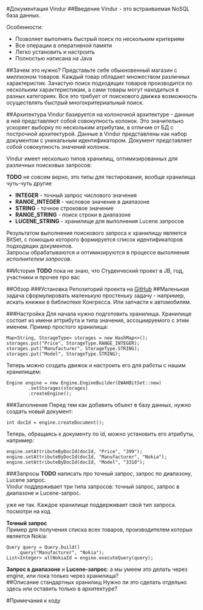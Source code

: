 #Документация Vindur
##Введение
Vindur - это встраиваемая NoSQL база данных.

Особенности:

- Позволяет выполнять быстрый поиск по нескольким критериям
- Все операции в оперативной памяти
- Легко установить и настроить
- Полностью написана на Java

##Зачем это нужно?
Представьте себе обыкновенный магазин с миллионом товаров. Каждый товар обладает множеством различных характеристик.
Зачастую поиск подходящих товаров производится по нескольким характеристикам, а сами товары могут находиться в разных
категориях. Все это требует от поискового движка возможность осуществлять быстрый многокритериальный поиск.

##Архитектура
Vindur базируется на колоночной архитектуре - данные в ней представляют собой совокупность колонок. Это значительно
ускоряет выборку по нескольким атрибутам, в отличие от БД с построчной архитектурой. Данные в Vindur представлены как
набор документом с уникальным идентификатором. Документ представляет собой совокупность значений колонок.

Vindur имеет несколько типов хранилищ, оптимизированных для различных поисковых запросов:


**TODO** не совсем верно, это типы для тестирования, вообще хранилища чуть-чуть другие
- **INTEGER** - точный запрос числового значения
- **RANGE_INTEGER** - числовое значение в диапазоне
- **STRING** - точное строковое значение
- **RANGE_STRING** - поиск строки в диапазоне
- **LUCENE_STRING** - хранилище для выполнения Lucene запросов

Результатом выполнения поискового запроса к хранилищу является BitSet, с помощью которого формируется список
идентификаторов подходящих документов.  
Запросы обрабатываются и оптимизируются в процессе выполнения *исполнителем запросов*.

##История
**TODO** пока не знаю, что
Студенческий проект в JB, год, участники и прочее про вас


##Обзор
###Установка
Репозиторий проекта на [GitHub]
##Маленькая задача
сформулировать маленькую простеньку задачу - например, искать книжки в библиотеке Конгресса.
Или запчасти к автомобилям.

###Настройка
Для начала нужно подготовить хранилища. Хранилище состоит из имени аттрибута и типа значения, ассоциируемого с этим именем. Пример простого хранилища:

    Map<String, StorageType> storages = new HashMap<>();
    storages.put("Price", StorageType.RANGE_INTEGER);
    storages.put("Manufacturer", StorageType.STRING);
    storages.put("Model", StorageType.STRING);

Теперь можно создать движок и настроить его для работы с нашим хранилищем:

    Engine engine = new Engine.EngineBuilder(EWAHBitSet::new)
            .setStorages(storages)
            .createEngine();
###Заполнение
Перед тем как добавить объект в базу данных, нужно создать новый документ:  

    int docId = engine.createDocument();
    
Теперь, обращаясь к документу по id, можно установить его атрибуты, например:

    engine.setAttributeByDocId(docId, "Price", "399");
    engine.setAttributeByDocId(docId, "Manufacturer", "Nokia");
    engine.setAttributeByDocId(docId, "Model", "3310");

###Запросы
**TODO** написать про точный запрос, запрос по диапазону, Lucene запрос.  
Vindur поддерживает три типа запросов: точный запрос, запрос в диапазоне и Lucene-запрос.  

уже не так. Каждое хранилище поддерживает свой тип запроса.
посмотри на код


**Точный запрос**  
Пример для получения списка всех товаров, производителем которых является Nokia:

    Query query = Query.build()
        .query("Manufacturer", "Nokia");
    List<Integer> allNokiaId = engine.executeQuery(query);

**Запрос в диапазоне** и **Lucene-запрос**: а мы умеем это делать через engine, или пока только через хранилища?  
##Описание стандартных хранилищ
Нужно ли это сделать отдельно здесь или оставить только в архитектуре?

#Примечания к коду

[GitHub]:https://github.com/cscenter/Vindur/